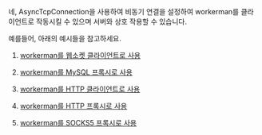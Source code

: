 네, AsyncTcpConnection을 사용하여 비동기 연결을 설정하여 workerman를 클라이언트로 작동시킬 수 있으며 서버와 상호 작용할 수 있습니다.

예를들어, 아래의 예시들을 참고하세요.

1. [workerman를 웹소켓 클라이언트로 사용](as-wss-client.md)

2. [workerman를 MySQL 프록시로 사용](../async-tcp-connection/connect.md)

3. [workerman를 HTTP 클라이언트로 사용](../async-tcp-connection/construct.md)

4. [workerman를 HTTP 프록시로 사용](https://github.com/walkor/php-http-proxy)

5. [workerman를 SOCKS5 프록시로 사용](https://github.com/walkor/php-socks5)
